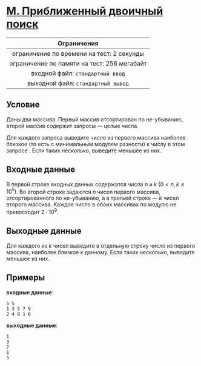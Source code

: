 # [M. Приближенный двоичный поиск](M.java)

| Ограничения                                 |
|:-------------------------------------------:|
| ограничение по времени на тест: 2 секунды   |
| ограничение по памяти на тест: 256 мегабайт |
| входной файл: `стандартный ввод`            |
| выходной файл: `стандартный вывод`          |

## Условие

Даны два массива. Первый массив отсортирован по не-убыванию, второй массив содержит запросы — целые числа.

Для каждого запроса выведите число из первого массива наиболее близкое (то есть с минимальным модулем разности) к числу в этом запросе . Если таких несколько, выведите меньшее из них.

## Входные данные

В первой строке входных данных содержатся числа $n$ и $k$ $(0 < n, k \leqslant 10^{5})$. Во второй строке задаются $n$ чисел первого массива, отсортированного по не-убыванию, а в третьей строке — $k$ чисел второго массива. Каждое число в обоих массивах по модулю не превосходит $2 \cdot 10^{9}$.

## Выходные данные

Для каждого из $k$ чисел выведите в отдельную строку число из первого массива, наиболее близкое к данному. Если таких несколько, выведите меньшее из них.

## Примеры

**входные данные**:

```text
5 5
1 3 5 7 9
2 4 8 1 6
```

**выходные данные**:

```text
1
3
7
1
5
```
